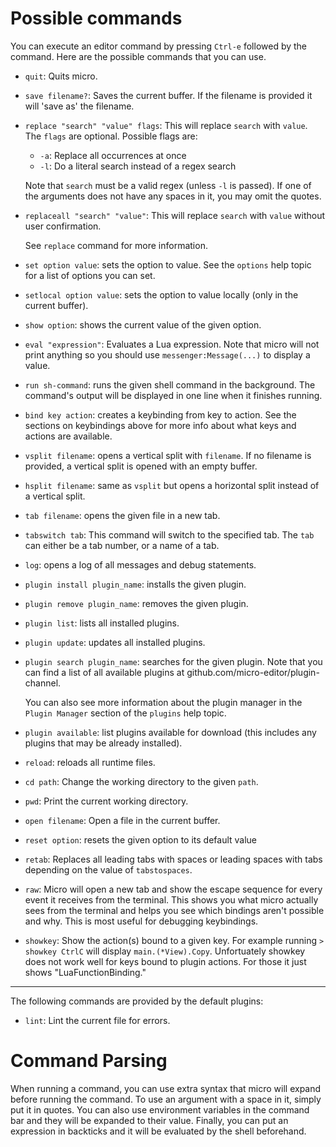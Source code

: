 # Possible commands

You can execute an editor command by pressing `Ctrl-e` followed by the command.
Here are the possible commands that you can use.

* `quit`: Quits micro.

* `save filename?`: Saves the current buffer. If the filename is provided it
  will 'save as' the filename.

* `replace "search" "value" flags`: This will replace `search` with `value`. 
   The `flags` are optional. Possible flags are:
   * `-a`: Replace all occurrences at once
   * `-l`: Do a literal search instead of a regex search

   Note that `search` must be a valid regex (unless `-l` is passed). If one 
   of the arguments does not have any spaces in it, you may omit the quotes.

* `replaceall "search" "value"`: This will replace `search` with `value` without
   user confirmation.

	See `replace` command for more information.

* `set option value`: sets the option to value. See the `options` help topic for
   a list of options you can set.

* `setlocal option value`: sets the option to value locally (only in the current
   buffer).

* `show option`: shows the current value of the given option.

* `eval "expression"`: Evaluates a Lua expression. Note that micro will not
   print anything so you should use `messenger:Message(...)` to display a value.

* `run sh-command`: runs the given shell command in the background. The 
   command's output will be displayed in one line when it finishes running.

* `bind key action`: creates a keybinding from key to action. See the sections
   on keybindings above for more info about what keys and actions are available.

* `vsplit filename`: opens a vertical split with `filename`. If no filename is
   provided, a vertical split is opened with an empty buffer.

* `hsplit filename`: same as `vsplit` but opens a horizontal split instead of a
   vertical split.

* `tab filename`: opens the given file in a new tab.

* `tabswitch tab`: This command will switch to the specified tab. The `tab` can
   either be a tab number, or a name of a tab.
					 
* `log`: opens a log of all messages and debug statements.

* `plugin install plugin_name`: installs the given plugin.

* `plugin remove plugin_name`: removes the given plugin.

* `plugin list`: lists all installed plugins.

* `plugin update`: updates all installed plugins.

* `plugin search plugin_name`: searches for the given plugin. Note that you can
   find a list of all available plugins at
   github.com/micro-editor/plugin-channel.

   You can also see more information about the plugin manager in the
   `Plugin Manager` section of the `plugins` help topic.

* `plugin available`: list plugins available for download (this includes any
   plugins that may be already installed).

* `reload`: reloads all runtime files.

* `cd path`: Change the working directory to the given `path`.

* `pwd`: Print the current working directory.

* `open filename`: Open a file in the current buffer.

* `reset option`: resets the given option to its default value

* `retab`: Replaces all leading tabs with spaces or leading spaces with tabs
   depending on the value of `tabstospaces`.

* `raw`: Micro will open a new tab and show the escape sequence for every event
   it receives from the terminal. This shows you what micro actually sees from
   the terminal and helps you see which bindings aren't possible and why. This
   is most useful for debugging keybindings.

* `showkey`: Show the action(s) bound to a given key. For example
   running `> showkey CtrlC` will display `main.(*View).Copy`. Unfortuately
   showkey does not work well for keys bound to plugin actions. For those
   it just shows "LuaFunctionBinding."

---

The following commands are provided by the default plugins:

* `lint`: Lint the current file for errors.

# Command Parsing

When running a command, you can use extra syntax that micro will expand before
running the command. To use an argument with a space in it, simply put it in
quotes. You can also use environment variables in the command bar and they
will be expanded to their value. Finally, you can put an expression in backticks
and it will be evaluated by the shell beforehand.
